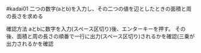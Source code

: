 ﻿#kadai01
二つの数字(aとb)を入力し、その二つの値を辺としたときの面積と周の長さを求める

確認方法
aとbに数字を入力(スペース区切り)後、エンターキーを押す。
その後、面積と周の長さの順番で一行に出力(スペース区切り)されるかを確認(三乗が出力されるかを確認